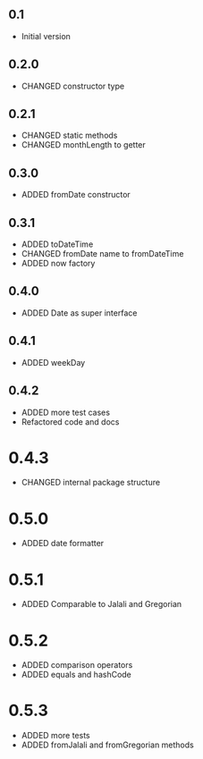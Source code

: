 ## 0.1

- Initial version

## 0.2.0

- CHANGED constructor type

## 0.2.1

- CHANGED static methods
- CHANGED monthLength to getter

## 0.3.0

- ADDED fromDate constructor

## 0.3.1

- ADDED toDateTime
- CHANGED fromDate name to fromDateTime
- ADDED now factory

## 0.4.0

- ADDED Date as super interface

## 0.4.1

- ADDED weekDay

## 0.4.2

- ADDED more test cases
- Refactored code and docs

# 0.4.3

- CHANGED internal package structure

# 0.5.0

- ADDED date formatter

# 0.5.1

- ADDED Comparable to Jalali and Gregorian

# 0.5.2

- ADDED comparison operators
- ADDED equals and hashCode

# 0.5.3

- ADDED more tests
- ADDED fromJalali and fromGregorian methods